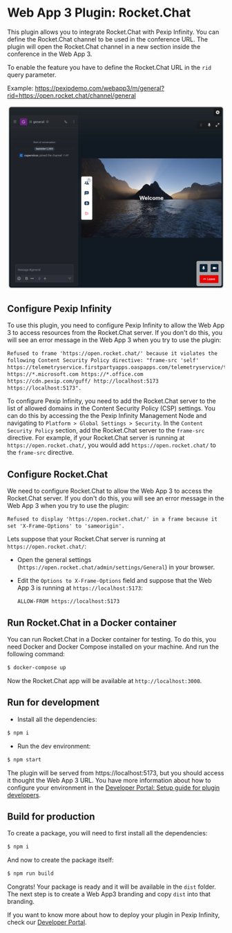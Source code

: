 # Web App 3 Plugin: Rocket.Chat

This plugin allows you to integrate Rocket.Chat with Pexip Infinity. You can
define the Rocket.Chat channel to be used in the conference URL. The plugin will
open the Rocket.Chat channel in a new section inside the conference in the Web
App 3.

To enable the feature you have to define the Rocket.Chat URL in the `rid` query
parameter.

Example:
https://pexipdemo.com/webapp3/m/general?rid=https://open.rocket.chat/channel/general

![Conference](./assets/conference.png)

## Configure Pexip Infinity

To use this plugin, you need to configure Pexip Infinity to allow the Web App 3
to access resources from the Rocket.Chat server. If you don't do this, you will
see an error message in the Web App 3 when you try to use the plugin:

```text
Refused to frame 'https://open.rocket.chat/' because it violates the following Content Security Policy directive: "frame-src 'self' https://telemetryservice.firstpartyapps.oaspapps.com/telemetryservice/telemetryproxy.html https://*.microsoft.com https://*.office.com https://cdn.pexip.com/guff/ http://localhost:5173 https://localhost:5173".
```

To configure Pexip Infinity, you need to add the Rocket.Chat server to the list
of allowed domains in the Content Security Policy (CSP) settings. You can do
this by accessing the the Pexip Infinity Management Node and navigating to
`Platform > Global Settings > Security`. In the `Content Security Policy`
section, add the Rocket.Chat server to the `frame-src` directive. For example,
if your Rocket.Chat server is running at `https://open.rocket.chat/`, you would
add `https://open.rocket.chat/` to the `frame-src` directive.

## Configure Rocket.Chat

We need to configure Rocket.Chat to allow the Web App 3 to access the
Rocket.Chat server. If you don't do this, you will see an error message in the
Web App 3 when you try to use the plugin:

```text
Refused to display 'https://open.rocket.chat/' in a frame because it set 'X-Frame-Options' to 'sameorigin'.
```

Lets suppose that your Rocket.Chat server is running at
`https://open.rocket.chat/`:

- Open the general settings (`https://open.rocket.chat/admin/settings/General`)
  in your browser.

- Edit the `Options to X-Frame-Options` field and suppose that the Web App 3 is
  running at `https://localhost:5173`:

  ```text
  ALLOW-FROM https://localhost:5173
  ```

## Run Rocket.Chat in a Docker container

You can run Rocket.Chat in a Docker container for testing. To do this, you need
Docker and Docker Compose installed on your machine. And run the following
command:

```bash
$ docker-compose up
```

Now the Rocket.Chat app will be available at `http://localhost:3000`.

## Run for development

- Install all the dependencies:

```bash
$ npm i
```

- Run the dev environment:

```bash
$ npm start
```

The plugin will be served from https://localhost:5173, but you should access it
thought the Web App 3 URL. You have more information about how to configure your
environment in the
[Developer Portal: Setup guide for plugin developers](https://developer.pexip.com/docs/plugins/webapp-3/setup-guide-for-plugin-developers).

## Build for production

To create a package, you will need to first install all the dependencies:

```bash
$ npm i
```

And now to create the package itself:

```bash
$ npm run build
```

Congrats! Your package is ready and it will be available in the `dist` folder.
The next step is to create a Web App3 branding and copy `dist` into that
branding.

If you want to know more about how to deploy your plugin in Pexip Infinity,
check our [Developer Portal](https://developer.pexip.com).
